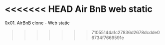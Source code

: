 <<<<<<< HEAD
Air BnB web static
=======
0x01. AirBnB clone - Web static
>>>>>>> 71055144a1c27836d2678dcdde06734f7669591e
